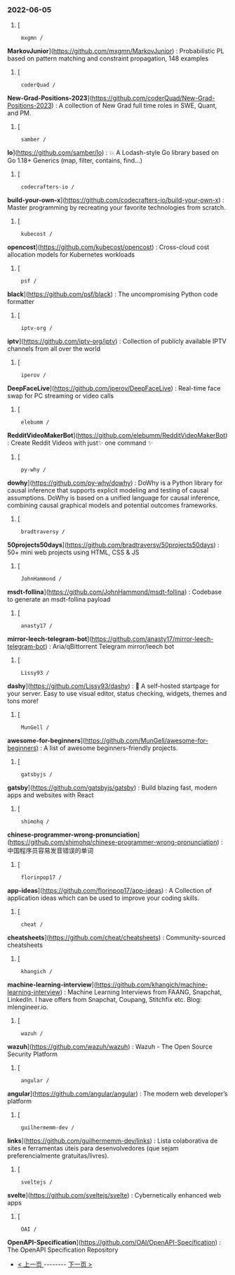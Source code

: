 ### 2022-06-05 
1. [
    

        mxgmn /
**MarkovJunior**](https://github.com/mxgmn/MarkovJunior) : Probabilistic PL based on pattern matching and constraint propagation, 148 examples
1. [
    

        coderQuad /
**New-Grad-Positions-2023**](https://github.com/coderQuad/New-Grad-Positions-2023) : A collection of New Grad full time roles in SWE, Quant, and PM.
1. [
    

        samber /
**lo**](https://github.com/samber/lo) : 💥 A Lodash-style Go library based on Go 1.18+ Generics (map, filter, contains, find...)
1. [
    

        codecrafters-io /
**build-your-own-x**](https://github.com/codecrafters-io/build-your-own-x) : Master programming by recreating your favorite technologies from scratch.
1. [
    

        kubecost /
**opencost**](https://github.com/kubecost/opencost) : Cross-cloud cost allocation models for Kubernetes workloads
1. [
    

        psf /
**black**](https://github.com/psf/black) : The uncompromising Python code formatter
1. [
    

        iptv-org /
**iptv**](https://github.com/iptv-org/iptv) : Collection of publicly available IPTV channels from all over the world
1. [
    

        iperov /
**DeepFaceLive**](https://github.com/iperov/DeepFaceLive) : Real-time face swap for PC streaming or video calls
1. [
    

        elebumm /
**RedditVideoMakerBot**](https://github.com/elebumm/RedditVideoMakerBot) : Create Reddit Videos with just✨ one command ✨
1. [
    

        py-why /
**dowhy**](https://github.com/py-why/dowhy) : DoWhy is a Python library for causal inference that supports explicit modeling and testing of causal assumptions. DoWhy is based on a unified language for causal inference, combining causal graphical models and potential outcomes frameworks.
1. [
    

        bradtraversy /
**50projects50days**](https://github.com/bradtraversy/50projects50days) : 50+ mini web projects using HTML, CSS & JS
1. [
    

        JohnHammond /
**msdt-follina**](https://github.com/JohnHammond/msdt-follina) : Codebase to generate an msdt-follina payload
1. [
    

        anasty17 /
**mirror-leech-telegram-bot**](https://github.com/anasty17/mirror-leech-telegram-bot) : Aria/qBittorrent Telegram mirror/leech bot
1. [
    

        Lissy93 /
**dashy**](https://github.com/Lissy93/dashy) : 🚀 A self-hosted startpage for your server. Easy to use visual editor, status checking, widgets, themes and tons more!
1. [
    

        MunGell /
**awesome-for-beginners**](https://github.com/MunGell/awesome-for-beginners) : A list of awesome beginners-friendly projects.
1. [
    

        gatsbyjs /
**gatsby**](https://github.com/gatsbyjs/gatsby) : Build blazing fast, modern apps and websites with React
1. [
    

        shimohq /
**chinese-programmer-wrong-pronunciation**](https://github.com/shimohq/chinese-programmer-wrong-pronunciation) : 中国程序员容易发音错误的单词
1. [
    

        florinpop17 /
**app-ideas**](https://github.com/florinpop17/app-ideas) : A Collection of application ideas which can be used to improve your coding skills.
1. [
    

        cheat /
**cheatsheets**](https://github.com/cheat/cheatsheets) : Community-sourced cheatsheets
1. [
    

        khangich /
**machine-learning-interview**](https://github.com/khangich/machine-learning-interview) : Machine Learning Interviews from FAANG, Snapchat, LinkedIn. I have offers from Snapchat, Coupang, Stitchfix etc. Blog: mlengineer.io.
1. [
    

        wazuh /
**wazuh**](https://github.com/wazuh/wazuh) : Wazuh - The Open Source Security Platform
1. [
    

        angular /
**angular**](https://github.com/angular/angular) : The modern web developer’s platform
1. [
    

        guilhermemm-dev /
**links**](https://github.com/guilhermemm-dev/links) : Lista colaborativa de sites e ferramentas úteis para desenvolvedores (que sejam preferencialmente gratuitas/livres).
1. [
    

        sveltejs /
**svelte**](https://github.com/sveltejs/svelte) : Cybernetically enhanced web apps
1. [
    

        OAI /
**OpenAPI-Specification**](https://github.com/OAI/OpenAPI-Specification) : The OpenAPI Specification Repository 

- [ < 上一页 ](https://github.com/able8/github-trending-daily-record/blob/master/2022-06-04.md) -------- [ 下一页 > ](https://github.com/able8/github-trending-daily-record/blob/master/2022-06-06.md)